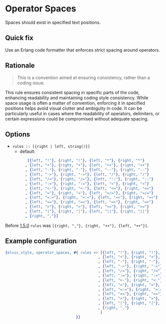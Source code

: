 # Operator Spaces

Spaces should exist in specified text positions.

## Quick fix

Use an Erlang code formatter that enforces strict spacing around operators.

## Rationale

> This is a convention aimed at ensuring consistency, rather than a coding issue.

This rule ensures consistent spacing in specific parts of the code, enhancing readability and
maintaining coding style consistency. While space usage is often a matter of convention, enforcing
it in specified positions helps avoid visual clutter and ambiguity in code. It can be particularly
useful in cases where the readability of operators, delimiters, or certain expressions could be
compromised without adequate spacing.

## Options

- `rules :: [{right | left, string()}]`
  - default:
```erlang
          [{left, "!"}, {right, "!"}, {left, "*"}, {right, "*"}
         , {left, "+"}, {right, "+"}, {left, "++"}, {right, "++"}
         , {left, "-"}, {right, "-"}, {left, "--"}, {right, "--"}
         , {left, "->"}, {right, "->"}, {left, "/"}, {right, "/"}
         , {left, "/="}, {right, "/="}, {left, "::"}, {right, "::"}
         , {left, ":="}, {right, ":="}, {left, "<"}, {right, "<"}
         , {left, "<-"}, {right, "<-"}, {left, "<="}, {right, "<="}
         , {left, "="}, {right, "="}, {left, "=/="}, {right, "=/="}
         , {left, "=:="}, {right, "=:="}, {left, "=<"}, {right, "=<"}
         , {left, "=="}, {right, "=="}, {left, "=>"}, {right, "=>"}
         , {left, ">"}, {right, ">"}, {left, ">="}, {right, ">="}
         , {left, "|"}, {right, "|"}, {left, "||"}, {right, "||"}
         , {right, ","}]
```

Before [1.5.0](https://github.com/inaka/elvis_core/releases/tag/1.5.0) `rules` was
`[{right, ","}, {right, "++"}, {left, "++"}]`.

## Example configuration

```erlang
{elvis_style, operator_spaces, #{ rules => [{left, "!"}, {right, "!"}, {left, "*"}, {right, "*"}
                                          , {left, "+"}, {right, "+"}, {left, "++"}, {right, "++"}
                                          , {left, "-"}, {right, "-"}, {left, "--"}, {right, "--"}
                                          , {left, "->"}, {right, "->"}, {left, "/"}, {right, "/"}
                                          , {left, "/="}, {right, "/="}, {left, "::"}, {right, "::"}
                                          , {left, ":="}, {right, ":="}, {left, "<"}, {right, "<"}
                                          , {left, "<-"}, {right, "<-"}, {left, "<="}, {right, "<="}
                                          , {left, "="}, {right, "="}, {left, "=/="}, {right, "=/="}
                                          , {left, "=:="}, {right, "=:="}, {left, "=<"}, {right, "=<"}
                                          , {left, "=="}, {right, "=="}, {left, "=>"}, {right, "=>"}
                                          , {left, ">"}, {right, ">"}, {left, ">="}, {right, ">="}
                                          , {left, "|"}, {right, "|"}, {left, "||"}, {right, "||"}
                                          , {right, ","}
                                           ]
                                }}
```
